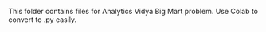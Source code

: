 This folder contains files for Analytics Vidya Big Mart problem. Use Colab to convert to .py easily.
